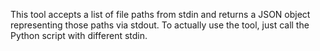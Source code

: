 This tool accepts a list of file paths from stdin and returns
a JSON object representing those paths via stdout.
To actually use the tool, just call the Python script with
different stdin.
